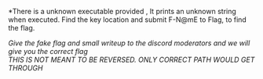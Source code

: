 *There is a unknown executable provided , It prints an unknown string when executed. Find the key location and submit F-N@mE to Flag, to find the flag.

*Give the fake flag and small writeup to the discord moderators and we will give you the correct flag   
THIS IS NOT MEANT TO BE REVERSED. ONLY CORRECT PATH WOULD GET THROUGH*

